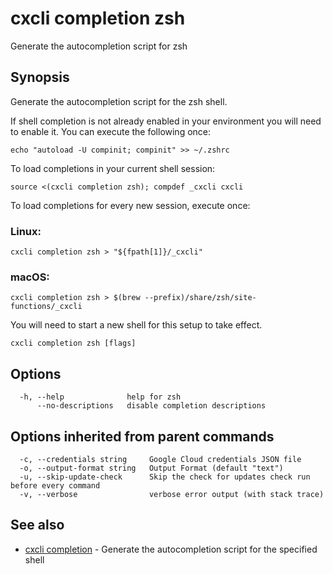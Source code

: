 # cxcli completion zsh

Generate the autocompletion script for zsh

## Synopsis

Generate the autocompletion script for the zsh shell.

If shell completion is not already enabled in your environment you will need
to enable it.  You can execute the following once:

	echo "autoload -U compinit; compinit" >> ~/.zshrc

To load completions in your current shell session:

	source <(cxcli completion zsh); compdef _cxcli cxcli

To load completions for every new session, execute once:

### Linux:

	cxcli completion zsh > "${fpath[1]}/_cxcli"

### macOS:

	cxcli completion zsh > $(brew --prefix)/share/zsh/site-functions/_cxcli

You will need to start a new shell for this setup to take effect.


```
cxcli completion zsh [flags]
```

## Options

```
  -h, --help              help for zsh
      --no-descriptions   disable completion descriptions
```

## Options inherited from parent commands

```
  -c, --credentials string     Google Cloud credentials JSON file
  -o, --output-format string   Output Format (default "text")
  -u, --skip-update-check      Skip the check for updates check run before every command
  -v, --verbose                verbose error output (with stack trace)
```

## See also

* [cxcli completion](/cmd/cxcli_completion/)	 - Generate the autocompletion script for the specified shell

